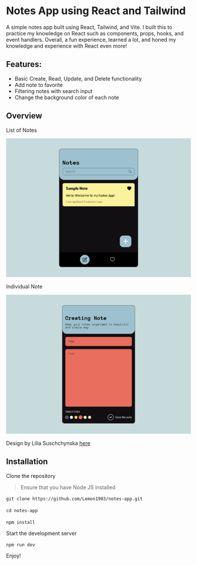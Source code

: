 # Notes App using React and Tailwind

A simple notes app built using React, Tailwind, and Vite. I built this to practice my knowledge on React such as components, props, hooks, and event handlers. Overall, a fun experience, learned a lot, and honed my knowledge and experience with React even more!

## Features:

- Basic Create, Read, Update, and Delete functionality
- Add note to favorite
- Filtering notes with search input
- Change the background color of each note

## Overview

List of Notes

![](./public/notes-list-preview.png)

Individual Note

![](./public/note-preview.png)

Design by Lilia Suschchynska [here](https://www.behance.net/gallery/167126077/Mobile-app-for-creating-notes-and-reminders?tracking_source=search_projects_recommended%7Cnotes+app+design)

## Installation

Clone the repository

> Ensure that you have Node JS installed

```
git clone https://github.com/Lemon1903/notes-app.git

cd notes-app

npm install
```

Start the development server

```
npm run dev
```

Enjoy!
